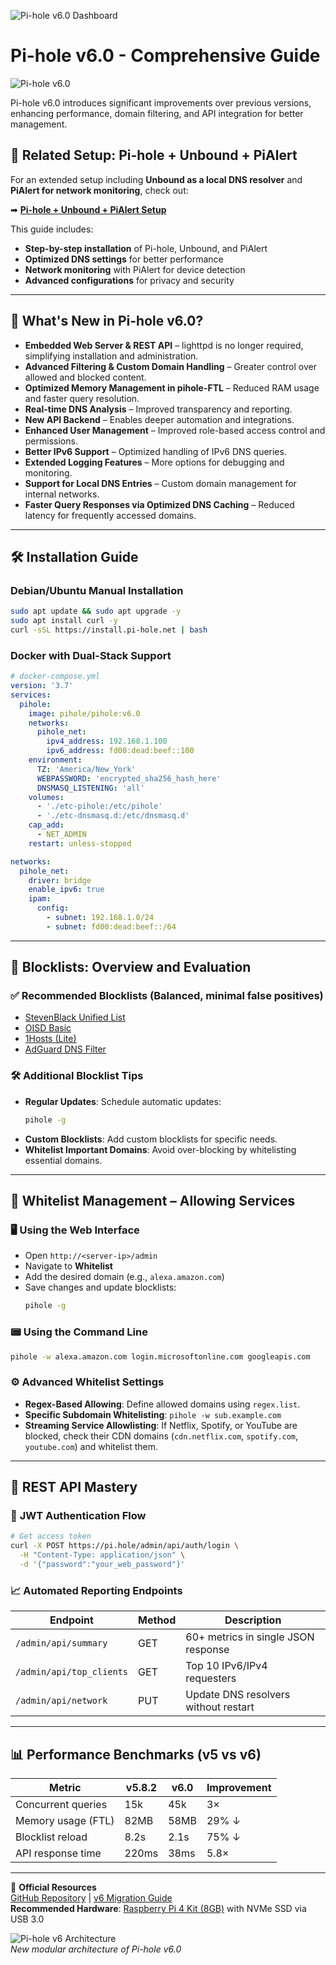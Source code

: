 ![Pi-hole v6.0 Dashboard](https://github.com/user-attachments/assets/b0ad4d03-d118-4781-8dce-0a9956a978f2)  
# Pi-hole v6.0 - Comprehensive Guide

![Pi-hole v6.0](https://github.com/TimInTech/Pi-hole-v6.0---Comprehensive-Guide/blob/main/image.png)

Pi-hole v6.0 introduces significant improvements over previous versions, enhancing performance, domain filtering, and API integration for better management.

## 📌 Related Setup: Pi-hole + Unbound + PiAlert
For an extended setup including **Unbound as a local DNS resolver** and **PiAlert for network monitoring**, check out:

➡ **[Pi-hole + Unbound + PiAlert Setup](https://github.com/TimInTech/Pi-hole-Unbound-PiAlert-Setup)**

This guide includes:
- **Step-by-step installation** of Pi-hole, Unbound, and PiAlert
- **Optimized DNS settings** for better performance
- **Network monitoring** with PiAlert for device detection
- **Advanced configurations** for privacy and security

---

## 🚀 What's New in Pi-hole v6.0?
- **Embedded Web Server & REST API** – lighttpd is no longer required, simplifying installation and administration.
- **Advanced Filtering & Custom Domain Handling** – Greater control over allowed and blocked content.
- **Optimized Memory Management in pihole-FTL** – Reduced RAM usage and faster query resolution.
- **Real-time DNS Analysis** – Improved transparency and reporting.
- **New API Backend** – Enables deeper automation and integrations.
- **Enhanced User Management** – Improved role-based access control and permissions.
- **Better IPv6 Support** – Optimized handling of IPv6 DNS queries.
- **Extended Logging Features** – More options for debugging and monitoring.
- **Support for Local DNS Entries** – Custom domain management for internal networks.
- **Faster Query Responses via Optimized DNS Caching** – Reduced latency for frequently accessed domains.

---

## 🛠 Installation Guide

### Debian/Ubuntu Manual Installation
```bash
sudo apt update && sudo apt upgrade -y
sudo apt install curl -y
curl -sSL https://install.pi-hole.net | bash
```

### Docker with Dual-Stack Support
```yaml
# docker-compose.yml
version: '3.7'
services:
  pihole:
    image: pihole/pihole:v6.0
    networks:
      pihole_net:
        ipv4_address: 192.168.1.100
        ipv6_address: fd00:dead:beef::100
    environment:
      TZ: 'America/New_York'
      WEBPASSWORD: 'encrypted_sha256_hash_here'
      DNSMASQ_LISTENING: 'all'
    volumes:
      - './etc-pihole:/etc/pihole'
      - './etc-dnsmasq.d:/etc/dnsmasq.d'
    cap_add:
      - NET_ADMIN
    restart: unless-stopped

networks:
  pihole_net:
    driver: bridge
    enable_ipv6: true
    ipam:
      config:
        - subnet: 192.168.1.0/24
        - subnet: fd00:dead:beef::/64
```

---

## 📜 Blocklists: Overview and Evaluation
### ✅ Recommended Blocklists (Balanced, minimal false positives)
- [StevenBlack Unified List](https://raw.githubusercontent.com/StevenBlack/hosts/master/hosts)
- [OISD Basic](https://dbl.oisd.nl/)
- [1Hosts (Lite)](https://o0.pages.dev/)
- [AdGuard DNS Filter](https://adguardteam.github.io/AdGuardSDNSFilter/Filters/filter.txt)

### 🛠️ Additional Blocklist Tips
- **Regular Updates**: Schedule automatic updates:
  ```bash
  pihole -g
  ```
- **Custom Blocklists**: Add custom blocklists for specific needs.
- **Whitelist Important Domains**: Avoid over-blocking by whitelisting essential domains.

---

## 📜 Whitelist Management – Allowing Services
### 🖥️ Using the Web Interface
- Open `http://<server-ip>/admin`
- Navigate to **Whitelist**
- Add the desired domain (e.g., `alexa.amazon.com`)
- Save changes and update blocklists:
  ```bash
  pihole -g
  ```

### 📟 Using the Command Line
```bash
pihole -w alexa.amazon.com login.microsoftonline.com googleapis.com
```

### ⚙️ Advanced Whitelist Settings
- **Regex-Based Allowing**: Define allowed domains using `regex.list`.
- **Specific Subdomain Whitelisting**: `pihole -w sub.example.com`
- **Streaming Service Allowlisting**: If Netflix, Spotify, or YouTube are blocked, check their CDN domains (`cdn.netflix.com`, `spotify.com`, `youtube.com`) and whitelist them.

---

## 🤖 REST API Mastery
### 🔐 **JWT Authentication Flow**
```bash
# Get access token
curl -X POST https://pi.hole/admin/api/auth/login \
  -H "Content-Type: application/json" \
  -d '{"password":"your_web_password"}'
```

### 📈 **Automated Reporting Endpoints**
| Endpoint                 | Method | Description                          |
|--------------------------|--------|--------------------------------------|
| `/admin/api/summary`     | GET    | 60+ metrics in single JSON response |
| `/admin/api/top_clients` | GET    | Top 10 IPv6/IPv4 requesters         |
| `/admin/api/network`     | PUT    | Update DNS resolvers without restart|

---

## 📊 Performance Benchmarks (v5 vs v6)

| Metric                  | v5.8.2 | v6.0 | Improvement |
|-------------------------|--------|------|-------------|
| Concurrent queries      | 15k    | 45k  | 3×          |
| Memory usage (FTL)      | 82MB   | 58MB | 29% ↓       |
| Blocklist reload        | 8.2s   | 2.1s | 75% ↓       |
| API response time       | 220ms  | 38ms | 5.8×        |

---

🔗 **Official Resources**  
[GitHub Repository](https://github.com/pi-hole/pi-hole) | [v6 Migration Guide](https://docs.pi-hole.net/guides/v6-upgrade/)  
**Recommended Hardware**: [Raspberry Pi 4 Kit (8GB)](https://amzn.to/4gXEciT) with NVMe SSD via USB 3.0

![Pi-hole v6 Architecture](https://example.com/path-to-v6-arch-diagram)  
*New modular architecture of Pi-hole v6.0*

